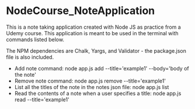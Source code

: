 # NodeCourse_NoteApplication
This is a note taking application created with Node JS as practice from a Udemy course. This application is meant to be used in the terminal with commands listed below.

The NPM dependencies are Chalk, Yargs, and Validator - the package.json file is also included.

- Add note command:  node app.js add --title='example1' --body='body of the note'
- Remove note command: node app.js remove --title='example1'
- List all the titles of the note in  the notes json file: node app.js list
- Read the contents of a note when a user specifies a title: node app.js read --title='example1'
